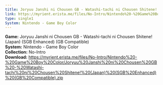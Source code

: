 ```yaml
---
title: Joryuu Janshi ni Chousen GB - Watashi-tachi ni Chousen Shitene! (Japan) (SGB Enhanced) (GB Compatible)
link: https://myrient.erista.me/files/No-Intro/Nintendo%20-%20Game%20Boy%20Color/Joryuu%20Janshi%20ni%20Chousen%20GB%20-%20Watashi-tachi%20ni%20Chousen%20Shitene!%20(Japan)%20(SGB%20Enhanced)%20(GB%20Compatible).zip
type: single1
System: Nintendo - Game Boy Color
---
```

<b>Game:</b> Joryuu Janshi ni Chousen GB - Watashi-tachi ni Chousen Shitene! (Japan) (SGB Enhanced) (GB Compatible)<br>
<b>System:</b> Nintendo - Game Boy Color<br>
<b>Collection:</b> No-Intro<br>
<b>Download:</b> https://myrient.erista.me/files/No-Intro/Nintendo%20-%20Game%20Boy%20Color/Joryuu%20Janshi%20ni%20Chousen%20GB%20-%20Watashi-tachi%20ni%20Chousen%20Shitene!%20(Japan)%20(SGB%20Enhanced)%20(GB%20Compatible).zip